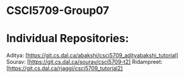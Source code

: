 # CSCI5709-Group07

# Individual Repositories:

Aditya: [https://git.cs.dal.ca/abakshi/csci5709_adityabakshi_tutorial]
Sourav: [https://git.cs.dal.ca/sourav/csci5709-t2]
Ridampreet:[https://git.cs.dal.ca/rjaggi/csci5709_tutorial2]
